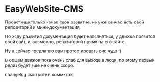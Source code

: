 EasyWebSite-CMS
 ===============
 
 Проект ещё только начал свое развитие, но уже сейчас есть свой репозиторий и мини-документация.
 
 По ходу развития документация будет наполняться, у движка появится свой сайт, и, возможно, репозиторий прямо на его сайте.
 
 Ну а сейчас предлагаю вам протестировать сие чудо :)
 
 В общем движок пока очень слаб для выхода в люди, по этому первый релиз будет ещё не очень скоро.
 
 changelog смотрите в коммитах.
